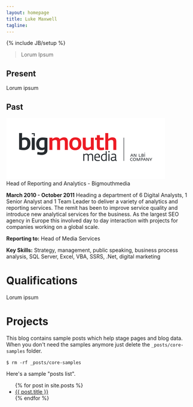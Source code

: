```yaml
---
layout: homepage
title: Luke Maxwell
tagline:  
---
```

{% include JB/setup %}
> Lorum Ipsum

<div class="section-header">
    <h2>Present</h2>
</div>

Lorum ipsum

<div class="section-header">
    <h2>Past</h2>
</div>

<div class="row">
    <div class="col-sm-10"><img src="/assets/themes/images/bigmouth-lbi-logo.png" alt="bigmouth/lbi" /></div>
    <div class="col-sm-2">Head of Reporting and Analytics - Bigmouthmedia</div>
</div>

**March 2010 - October 2011**
Heading a department of 6 Digital Analysts, 1 Senior Analyst and 1 Team Leader to deliver a
variety of analytics and reporting services. The remit has been to improve service quality and
introduce new analytical services for the business. As the largest SEO agency in Europe this
involved day to day interaction with projects for companies working on a global scale.

**Reporting to:** Head of Media Services

**Key Skills:** Strategy, management, public speaking, business process analysis, SQL Server,
Excel, VBA, SSRS, .Net, digital marketing

# Qualifications
Lorum ipsum

# Projects

This blog contains sample posts which help stage pages and blog data.
When you don't need the samples anymore just delete the `_posts/core-samples` folder.

    $ rm -rf _posts/core-samples

Here's a sample "posts list".

<ul class="posts">
  {% for post in site.posts %}
    <li><a href="{{ BASE_PATH }}{{ post.url }}">{{ post.title }}</a></li>
  {% endfor %}
</ul>



